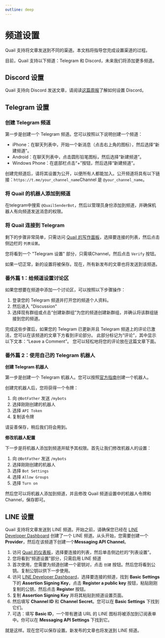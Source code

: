 ```yaml
---
outline: deep
---
```


# 频道设置

Quail 支持将文章发送到不同的渠道。本文档将指导您完成设置渠道的过程。

目前，Quail 支持以下频道：Telegram 和 Discord，未来我们将添加更多频道。

## Discord 设置

Quail 支持向 Discord 发送文章，请阅读[这篇周报](https://quail.ink/quail-zh/p/how-to-integrate-discord-with-your-newsletter-by-quail)了解如何设置 Discord。

## Telegram 设置

### 创建 Telegram 频道

第一步是创建一个 Telegram 频道。您可以按照以下说明创建一个频道：

- iPhone：在聊天列表中，开始一个新消息（点击右上角的图标），然后选择“新建频道”。
- Android：在聊天列表中，点击圆形铅笔图标，然后选择“新建频道”。
- Windows Phone：在底部栏点击“+”按钮，然后选择“新建频道”。

创建完频道后，请将其设置为公开，以便所有人都能加入。公开频道将具有以下链接：`https://t.me/your_channel_name`Channel 是 `@your_channel_name`。

### 将 Quail 的机器人添加到频道

在telegram中搜索 `@QuailSenderBot`，然后以管理员身份添加到频道，并确保机器人有向频道发送消息的权限。

### 将 Quail 连接到 Telegram

剩下的步骤非常简单，只需访问 [Quail 的写作面板](https://quail.ink/dashboard)，选择要连接的列表，然后点击侧边栏的 `列表设置`。

您将看到一个 "Telegram 设置" 部分，只需填Channel，然后点击 `Verify` 按钮。

如果一切正常，新的设置将被保存。现在，所有新发布的文章也将发送到该频道。

### 番外篇 1：给频道设置讨论区

如果您想要在频道中添加一个讨论区，可以按照以下步骤操作：

1. 登录您的 Telegram 频道并打开您的频道个人资料。
2. 然后进入 "Discussion" 
3. 选择现有群组或点击“创建新群组”为您的频道创建新群组，并确认将该群组链接到您的频道。
  
完成这些步骤后，如果您的 Telegram 已更新并且 Telegram 频道上的评论已激活，您可以在该频道的文章下方看到评论部分。 此部分标记为“评论”，其中显示以下文本：“Leave a Comment”。 您可以轻松地将您的评论放在这篇文章下面。

### 番外篇 2：使用自己的 Telegram 机器人

**创建 Telegram 机器人**

第一步是创建一个 Telegram 机器人。您可以按照[官方指南](https://core.telegram.org/bots#6-botfather)创建一个机器人。

创建完机器人后，您将获得一个令牌：

1. 向 `@BotFather` 发送 `/mybots`
2. 选择刚刚创建的机器人
3. 选择 `API Token`
4. 复制该令牌

请妥善保存，稍后我们将会用到。

**修改机器人配置**

下一步是将机器人添加到频道并赋予其权限。首先让我们修改机器人的设置：

1. 向 `@BotFather` 发送 `/mybots`
2. 选择刚刚创建的机器人
3. 选择 `Bot Settings`
4. 选择 `Allow Groups`
5. 选择 `Turn on`

然后您可以将机器人添加到频道，并且修改 Quail 频道设置中的机器人令牌和Channel，保存即可。

## LINE 设置

Quail 支持将文章发送到 LINE 频道。开始之前，请确保您已经在 [LINE Developer Dashboard](https://developers.line.biz/console) 创建了一个 LINE 频道。从头开始，您需要创建一个**Provider**，然后在该频道下创建一个**Messaging API Channel**。

1. 访问 [Quail 的仪表板](https://quail.ink/dashboard)，选择要连接的列表，然后单击侧边栏的“列表设置”。
2. 您将看到“频道设置”部分，只需启用 LINE 频道
3. 首次使用，您需要为频道创建一个密钥对，点击 `创建` 按钮。然后您将看到公钥。复制公钥以供下一步使用。
4. 访问 [LINE Developer Dashboard](https://developers.line.biz/console)，选择要连接的频道，找到 **Basic Settings** 下的 **Assertion Signing Key**，点击 **Register a public key** 按钮，粘贴刚刚复制的公钥，然后点击 **Register** 按钮。
5. 复制 **Assertion Signing Key** 并将其粘贴到频道设置页面。
6. 然后填写 **Channel ID** 和 **Channel Secret**。您可以在 **Basic Settings** 下找到它们。
7. 可选：填写 **Basic ID**，一个带有邀请 URL 的 LINE 图标将被添加到订阅表单中。你可以在 **Messaging API Settings** 下找到它。

就是这样。现在您可以保存设置。新发布的文章也将发送到 LINE 频道。